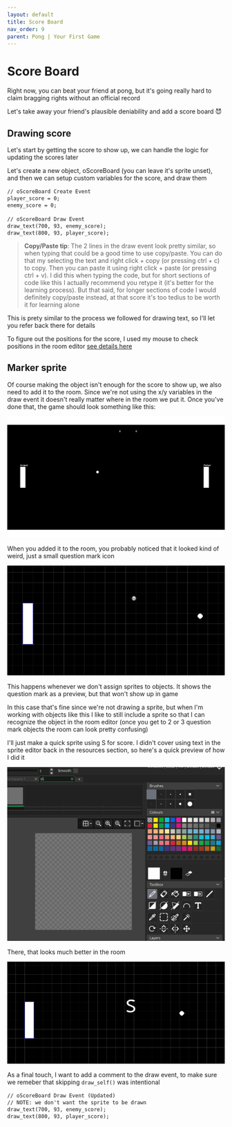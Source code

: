 ```yaml
---
layout: default
title: Score Board
nav_order: 9
parent: Pong | Your First Game
---
```


# Score Board

Right now, you can beat your friend at pong, but it's going really hard to claim bragging rights without an official record

Let's take away your friend's plausible deniability and add a score board 😈

## Drawing score

Let's start by getting the score to show up, we can handle the logic for updating the scores later

Let's create a new object, oScoreBoard (you can leave it's sprite unset), and then we can setup custom variables for the score, and draw them

```
// oScoreBoard Create Event
player_score = 0;
enemy_score = 0;

// oScoreBoard Draw Event
draw_text(700, 93, enemy_score);
draw_text(800, 93, player_score);
```

> **Copy/Paste tip**: The 2 lines in the draw event look pretty similar, so when typing that could be a good time to use copy/paste. You can do that my selecting the text and right click + copy (or pressing ctrl + c) to copy. Then you can paste it using right click + paste (or pressing ctrl + v). I did this when typing the code, but for short sections of code like this I actually recommend you retype it (it's better for the learning process). But that said, for longer sections of code I would definitely copy/paste instead, at that score it's too tedius to be worth it for learning alone

This is prety similar to the process we followed for drawing text, so I'll let you refer back there for details

To figure out the positions for the score, I used my mouse to check positions in the room editor [see details here]('../0_Pong_YourFirstGame/5_GMLBasics.html#x--y-axis')

## Marker sprite

Of course making the object isn't enough for the score to show up, we also need to add it to the room. Since we're not using the x/y variables in the draw event it doesn't really matter where in the room we put it. Once you've done that, the game should look something like this:

![](../../images/pong/0_0_score.png)

When you added it to the room, you probably noticed that it looked kind of weird, just a small question mark icon

![](../../images/pong/room_editor_question_mark.png)

This happens whenever we don't assign sprites to objects. It shows the question mark as a preview, but that won't show up in game

In this case that's fine since we're not drawing a sprite, but when I'm working with objects like this I like to still include a sprite so that I can recognize the object in the room editor (once you get to 2 or 3 question mark objects the room can look pretty confusing)

I'll just make a quick sprite using S for score. I didn't cover using text in the sprite editor back in the resources section, so here's a quick preview of how I did it

![](../../images/pong/sprite_editor_text.gif)

There, that looks much better in the room

![](../../images/pong/room_editor_s_marker.png)

As a final touch, I want to add a comment to the draw event, to make sure we remeber that skipping ``draw_self()`` was intentional

```
// oScoreBoard Draw Event (Updated)
// NOTE: we don't want the sprite to be drawn
draw_text(700, 93, enemy_score);
draw_text(800, 93, player_score);
```
